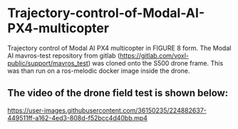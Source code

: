 # Trajectory-control-of-Modal-AI-PX4-multicopter

Trajectory control of Modal AI PX4 multicopter in FIGURE 8 form. The Modal AI mavros-test repository from gitlab (https://gitlab.com/voxl-public/support/mavros_test) was cloned onto the S500 drone frame. This was than run on a ros-melodic docker image inside the drone.

## The video of the drone field test is shown below:


https://user-images.githubusercontent.com/36150235/224882637-449511ff-a162-4ed3-808d-f52bcc4d40bb.mp4

